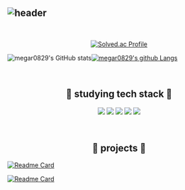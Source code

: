 ![header](https://capsule-render.vercel.app/api?&type=cylinder&color=ffffff&height=50&section=header&text=👋%20Hi,%20i'm%20Jeongsik%20Bae&desc=,%20a%20beginner%20developer%20🐣&fontAlign=34&fontSize=30&fontAlignY=50&fontColor=333333&descSize=20&descAlign=68&descAlignY=53&animation=fadeIn)
---

<br/>

<div align=center>

[![Solved.ac Profile](http://mazassumnida.wtf/api/v2/generate_badge?boj=megar0829)](https://solved.ac/megar0829) </div>
<div align=left>

![megar0829's GitHub stats](https://github-readme-stats.vercel.app/api?username=megar0829&show_icons=true&theme=graywhite)[![megar0829's github Langs](https://github-readme-stats.vercel.app/api/top-langs/?username=megar0829&show_icons=true&hide_border=true&title_color=333333&icon_color=004386&layout=compact)](https://github.com/megar0829)

<br/>

<h2 align="center">📖 studying tech stack 📖</h3>
<p align="center">
<img src="https://img.shields.io/badge/VScode-007ACC?style=flat-square&logo=visualstudiocode&logoColor=white"/></a>
<img src="https://img.shields.io/badge/Github-181717?style=flat-square&logo=Github&logoColor=white"/></a>
<img src="https://img.shields.io/badge/Python-3776AB?style=flat-square&logo=Python&logoColor=white"/></a> 
<img src="https://img.shields.io/badge/C++-00599C?style=flat-square&logo=c%2B%2B&logoColor=white"/></a>
<img src="https://img.shields.io/badge/HTML-DF0000?style=flat-square&logo=HTML5&logoColor=white"/></a>
</p>

<br/>

</p><h2 align="center"> 🔗 projects 🔗 </h2>

[![Readme Card](https://github-readme-stats.vercel.app/api/pin/?username=megar0829&repo=TIL)](https://github.com/megar0829/TIL)

[![Readme Card](https://github-readme-stats.vercel.app/api/pin/?username=megar0829&repo=kdt-final-team3)](https://github.com/megar0829/kdt-final-team3)

